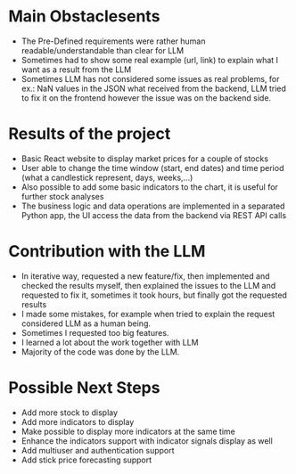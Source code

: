 # Main Obstaclesents
- The Pre-Defined requirements were rather human readable/understandable than clear for LLM
- Sometimes had to show some real example (url, link) to explain what I want as a result from the LLM
- Sometimes LLM has not considered some issues as real problems,
  for ex.: NaN values in the JSON what received from the backend, LLM tried to fix it on the frontend however the issue
  was on the backend side.

# Results of the project
- Basic React website to display market prices for a couple of stocks
- User able to change the time window (start, end dates) and time period (what a candlestick represent, days, weeks,...)
- Also possible to add some basic indicators to the chart, it is useful for further stock analyses
- The business logic and data operations are implemented in a separated Python app, the UI access the data 
    from the backend via REST API calls

# Contribution with the LLM
- In iterative way, requested a new feature/fix, then implemented and checked the results myself, then explained the 
    issues to the LLM and requested to fix it, sometimes it took hours, but finally got the requested results
- I made some mistakes, for example when tried to explain the request considered LLM as a human being.
- Sometimes I requested too big features.
- I learned a lot about the work together with LLM
- Majority of the code was done by the LLM.

# Possible Next Steps
- Add more stock to display
- Add more indicators to display
- Make possible to display more indicators at the same time
- Enhance the indicators support with indicator signals display as well
- Add multiuser and authentication support
- Add stick price forecasting support